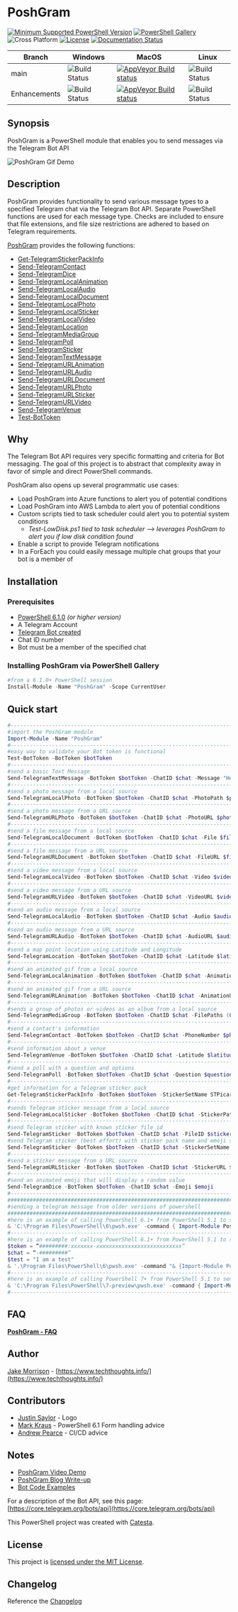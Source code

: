 # PoshGram

[![Minimum Supported PowerShell Version](https://img.shields.io/badge/PowerShell-6.1+-blue.svg)](https://github.com/PowerShell/PowerShell) [![PowerShell Gallery][psgallery-img]][psgallery-site] ![Cross Platform](https://img.shields.io/badge/platform-windows%20%7C%20macos%20%7C%20linux-lightgrey) [![License][license-badge]](LICENSE) [![Documentation Status](https://readthedocs.org/projects/poshgram/badge/?version=latest)](https://poshgram.readthedocs.io/en/latest/?badge=latest)

[psgallery-img]:   https://img.shields.io/powershellgallery/dt/PoshGram.svg
[psgallery-site]:  https://www.powershellgallery.com/packages/PoshGram
[psgallery-v1]:    https://www.powershellgallery.com/packages/PoshGram
[license-badge]:   https://img.shields.io/github/license/techthoughts2/PoshGram

Branch | Windows | MacOS | Linux
--- | --- | --- | --- |
main | ![Build Status](https://codebuild.us-west-2.amazonaws.com/badges?uuid=eyJlbmNyeXB0ZWREYXRhIjoiK2NkZ3hhMHpScFZocS9RME5rSDdkMUR0SHlTcXYrUHg4UHEzVE9HQ2czaHBDY2hVSTVraVpuRUFYdkNTUWhmNDN5eXd0Zzc5T3QwRlR0ZnhQbGpBOTBRPSIsIml2UGFyYW1ldGVyU3BlYyI6IlpBVmUvc3VtVWlhOUx4SVoiLCJtYXRlcmlhbFNldFNlcmlhbCI6MX0%3D&branch=main) | [![AppVeyor Build status](https://ci.appveyor.com/api/projects/status/f0l0iiqfq6tua4l1/branch/main?svg=true)](https://ci.appveyor.com/project/techthoughts2/poshgram/branch/main) | ![Build Status](https://codebuild.us-west-2.amazonaws.com/badges?uuid=eyJlbmNyeXB0ZWREYXRhIjoiNXZVVG9XUXhYUmZrSFk3dXI0RXlxSWNOY01pWlVYVEU5T3B2S2ZRQ2IvYjc1MUdoUUV1N1lYalZ4dWUyTTN4RldSb0t0NUFSc1IxaDZHT29DRlNzSzdFPSIsIml2UGFyYW1ldGVyU3BlYyI6ImlvemtJTDBjb3BmSVJkTG0iLCJtYXRlcmlhbFNldFNlcmlhbCI6MX0%3D&branch=main) |
Enhancements | ![Build Status](https://codebuild.us-west-2.amazonaws.com/badges?uuid=eyJlbmNyeXB0ZWREYXRhIjoiZFptMjNOYmk0SGQ0NW5GRE9pN1BPRS9INklCcmRzNnorZjEyQWZxVnJSSjU2djFRN2RST01yL0pvb1VMeXFIUDExVXNSWXgwa0pqcm10T0kyeEwyR1hrPSIsIml2UGFyYW1ldGVyU3BlYyI6ImxUUGh3SUw2RW51WWVrRWMiLCJtYXRlcmlhbFNldFNlcmlhbCI6MX0%3D&branch=Enhancements) | [![AppVeyor Build status](https://ci.appveyor.com/api/projects/status/f0l0iiqfq6tua4l1/branch/Enhancements?svg=true)](https://ci.appveyor.com/project/techthoughts2/poshgram/branch/Enhancements)| ![Build Status](https://codebuild.us-west-2.amazonaws.com/badges?uuid=eyJlbmNyeXB0ZWREYXRhIjoiZzNabUY5aFlQU05Hbzd5dnVrVWtaSkMyamZuYVRhNzB5dHJpQ3pNbDBwOG5HYWFFL082anBGVzZhRDYwaWhXbm5PK0lycldHYmE2bitwSTNwcWxpMEhVPSIsIml2UGFyYW1ldGVyU3BlYyI6Ik81V25ISzR1TCtybzFneTciLCJtYXRlcmlhbFNldFNlcmlhbCI6MX0%3D&branch=Enhancements) |

## Synopsis

PoshGram is a PowerShell module that enables you to send messages via the Telegram Bot API

![PoshGram Gif Demo](media/PoshGram.gif "PoshGram in action")

## Description

PoshGram provides functionality to send various message types to a specified Telegram chat via the Telegram Bot API. Separate PowerShell functions are used for each message type. Checks are included to ensure that file extensions, and file size restrictions are adhered to based on Telegram requirements.

[PoshGram](https://github.com/techthoughts2/PoshGram/blob/main/docs/PoshGram.md) provides the following functions:

* [Get-TelegramStickerPackInfo](https://github.com/techthoughts2/PoshGram/blob/main/docs/Get-TelegramStickerPackInfo.md)
* [Send-TelegramContact](https://github.com/techthoughts2/PoshGram/blob/main/docs/Send-TelegramContact.md)
* [Send-TelegramDice](https://github.com/techthoughts2/PoshGram/blob/main/docs/Send-TelegramDice.md)
* [Send-TelegramLocalAnimation](https://github.com/techthoughts2/PoshGram/blob/main/docs/Send-TelegramLocalAnimation.md)
* [Send-TelegramLocalAudio](https://github.com/techthoughts2/PoshGram/blob/main/docs/Send-TelegramLocalAudio.md)
* [Send-TelegramLocalDocument](https://github.com/techthoughts2/PoshGram/blob/main/docs/Send-TelegramLocalDocument.md)
* [Send-TelegramLocalPhoto](https://github.com/techthoughts2/PoshGram/blob/main/docs/Send-TelegramLocalPhoto.md)
* [Send-TelegramLocalSticker](https://github.com/techthoughts2/PoshGram/blob/main/docs/Send-TelegramLocalSticker.md)
* [Send-TelegramLocalVideo](https://github.com/techthoughts2/PoshGram/blob/main/docs/Send-TelegramLocalVideo.md)
* [Send-TelegramLocation](https://github.com/techthoughts2/PoshGram/blob/main/docs/Send-TelegramLocation.md)
* [Send-TelegramMediaGroup](https://github.com/techthoughts2/PoshGram/blob/main/docs/Send-TelegramMediaGroup.md)
* [Send-TelegramPoll](https://github.com/techthoughts2/PoshGram/blob/main/docs/Send-TelegramPoll.md)
* [Send-TelegramSticker](https://github.com/techthoughts2/PoshGram/blob/main/docs/Send-TelegramSticker.md)
* [Send-TelegramTextMessage](https://github.com/techthoughts2/PoshGram/blob/main/docs/Send-TelegramTextMessage.md)
* [Send-TelegramURLAnimation](https://github.com/techthoughts2/PoshGram/blob/main/docs/Send-TelegramURLAnimation.md)
* [Send-TelegramURLAudio](https://github.com/techthoughts2/PoshGram/blob/main/docs/Send-TelegramURLAudio.md)
* [Send-TelegramURLDocument](https://github.com/techthoughts2/PoshGram/blob/main/docs/Send-TelegramURLDocument.md)
* [Send-TelegramURLPhoto](https://github.com/techthoughts2/PoshGram/blob/main/docs/Send-TelegramURLPhoto.md)
* [Send-TelegramURLSticker](https://github.com/techthoughts2/PoshGram/blob/main/docs/Send-TelegramURLSticker.md)
* [Send-TelegramURLVideo](https://github.com/techthoughts2/PoshGram/blob/main/docs/Send-TelegramURLVideo.md)
* [Send-TelegramVenue](https://github.com/techthoughts2/PoshGram/blob/main/docs/Send-TelegramVenue.md)
* [Test-BotToken](https://github.com/techthoughts2/PoshGram/blob/main/docs/Test-BotToken.md)

## Why

The Telegram Bot API requires very specific formatting and criteria for Bot messaging. The goal of this project is to abstract that complexity away in favor of simple and direct PowerShell commands.

PoshGram also opens up several programmatic use cases:

* Load PoshGram into Azure functions to alert you of potential conditions
* Load PoshGram into AWS Lambda to alert you of potential conditions
* Custom scripts tied to task scheduler could alert you to potential system conditions
  * *Test-LowDisk.ps1 tied to task scheduler --> leverages PoshGram to alert you if low disk condition found*
* Enable a script to provide Telegram notifications
* In a ForEach you could easily message multiple chat groups that your bot is a member of

## Installation

### Prerequisites

* [PowerShell 6.1.0](https://github.com/PowerShell/PowerShell) *(or higher version)*
* A Telegram Account
* [Telegram Bot created](https://core.telegram.org/bots)
* Chat ID number
* Bot must be a member of the specified chat

### Installing PoshGram via PowerShell Gallery

```powershell
#from a 6.1.0+ PowerShell session
Install-Module -Name "PoshGram" -Scope CurrentUser
```

## Quick start

```powershell
#------------------------------------------------------------------------------------------------
#import the PoshGram module
Import-Module -Name "PoshGram"
#------------------------------------------------------------------------------------------------
#easy way to validate your Bot token is functional
Test-BotToken -BotToken $botToken
#------------------------------------------------------------------------------------------------
#send a basic Text Message
Send-TelegramTextMessage -BotToken $botToken -ChatID $chat -Message "Hello"
#------------------------------------------------------------------------------------------------
#send a photo message from a local source
Send-TelegramLocalPhoto -BotToken $botToken -ChatID $chat -PhotoPath $photo
#------------------------------------------------------------------------------------------------
#send a photo message from a URL source
Send-TelegramURLPhoto -BotToken $botToken -ChatID $chat -PhotoURL $photoURL
#------------------------------------------------------------------------------------------------
#send a file message from a local source
Send-TelegramLocalDocument -BotToken $botToken -ChatID $chat -File $file
#------------------------------------------------------------------------------------------------
#send a file message from a URL source
Send-TelegramURLDocument -BotToken $botToken -ChatID $chat -FileURL $fileURL
#------------------------------------------------------------------------------------------------
#send a video message from a local source
Send-TelegramLocalVideo -BotToken $botToken -ChatID $chat -Video $video
#------------------------------------------------------------------------------------------------
#send a video message from a URL source
Send-TelegramURLVideo -BotToken $botToken -ChatID $chat -VideoURL $videoURL
#------------------------------------------------------------------------------------------------
#send an audio message from a local source
Send-TelegramLocalAudio -BotToken $botToken -ChatID $chat -Audio $audio
#------------------------------------------------------------------------------------------------
#send an audio message from a URL source
Send-TelegramURLAudio -BotToken $botToken -ChatID $chat -AudioURL $audioURL
#------------------------------------------------------------------------------------------------
#send a map point location using Latitude and Longitude
Send-TelegramLocation -BotToken $botToken -ChatID $chat -Latitude $latitude -Longitude $longitude
#------------------------------------------------------------------------------------------------
#send an animated gif from a local source
Send-TelegramLocalAnimation -BotToken $botToken -ChatID $chat -AnimationPath $animation
#------------------------------------------------------------------------------------------------
#send an animated gif from a URL source
Send-TelegramURLAnimation -BotToken $botToken -ChatID $chat -AnimationURL $AnimationURL
#------------------------------------------------------------------------------------------------
#sends a group of photos or videos as an album from a local source
Send-TelegramMediaGroup -BotToken $botToken -ChatID $chat -FilePaths (Get-ChildItem C:\PhotoGroup | Select-Object -ExpandProperty FullName)
#------------------------------------------------------------------------------------------------
#send a contact's information
Send-TelegramContact -BotToken $botToken -ChatID $chat -PhoneNumber $phone -FirstName $firstName
#------------------------------------------------------------------------------------------------
#send information about a venue
Send-TelegramVenue -BotToken $botToken -ChatID $chat -Latitude $latitude -Longitude $longitude -Title $title -Address $address
#------------------------------------------------------------------------------------------------
#send a poll with a question and options
Send-TelegramPoll -BotToken $botToken -ChatID $chat -Question $question -Options $opt
#------------------------------------------------------------------------------------------------
#get information for a Telegram sticker pack
Get-TelegramStickerPackInfo -BotToken $botToken -StickerSetName STPicard
#------------------------------------------------------------------------------------------------
#sends Telegram sticker message from a local source
Send-TelegramLocalSticker -BotToken $botToken -ChatID $chat -StickerPath $sticker
#------------------------------------------------------------------------------------------------
#send Telegram sticker with known sticker file_id
Send-TelegramSticker -BotToken $botToken -ChatID $chat -FileID $sticker
#send Telegram sticker (best effort) with sticker pack name and emoji shortcode
Send-TelegramSticker -BotToken $botToken -ChatID $chat -StickerSetName STPicard -Shortcode ':slightly_smiling_face:'
#------------------------------------------------------------------------------------------------
#send a sticker message from a URL source
Send-TelegramURLSticker -BotToken $botToken -ChatID $chat -StickerURL $StickerURL
#------------------------------------------------------------------------------------------------
#send an animated emoji that will display a random value
Send-TelegramDice -BotToken $botToken -ChatID $chat -Emoji $emoji
#------------------------------------------------------------------------------------------------
###########################################################################
#sending a telegram message from older versions of powershell
###########################################################################
#here is an example of calling PowerShell 6.1+ from PowerShell 5.1 to send a Telegram message with PoshGram
& 'C:\Program Files\PowerShell\6\pwsh.exe' -command { Import-Module PoshGram;$token = '#########:xxxxxxx-xxxxxxxxxxxxxxxxxxxxxxxxxxx';$chat = '-nnnnnnnnn';Send-TelegramTextMessage -BotToken $token -ChatID $chat -Message "Test from 5.1 calling 6.1+ to send Telegram Message via PoshGram" }
#--------------------------------------------------------------------------
#here is an example of calling PowerShell 6.1+ from PowerShell 5.1 to send a Telegram message with PoshGram using dynamic variables in the message
$token = “#########:xxxxxxx-xxxxxxxxxxxxxxxxxxxxxxxxxxx”
$chat = “-#########”
$test = "I am a test"
& '.\Program Files\PowerShell\6\pwsh.exe' -command "& {Import-Module PoshGram;Send-TelegramTextMessage -BotToken $token -ChatID $chat -Message '$test';}"
#--------------------------------------------------------------------------
#here is an example of calling PowerShell 7+ from PowerShell 5.1 to send a Telegram message with PoshGram
& 'C:\Program Files\PowerShell\7-preview\pwsh.exe' -command { Import-Module PoshGram;$token = '#########:xxxxxxx-xxxxxxxxxxxxxxxxxxxxxxxxxxx';$chat = '-nnnnnnnnn';Send-TelegramTextMessage -BotToken $token -ChatID $chat -Message "Test from 5.1 calling 7+ to send Telegram Message via PoshGram" }
#--------------------------------------------------------------------------
```

## FAQ

**[PoshGram - FAQ](docs/PoshGram-FAQ.md)**

## Author

[Jake Morrison](https://twitter.com/JakeMorrison) - [https://www.techthoughts.info/](https://www.techthoughts.info/)

## Contributors

* [Justin Saylor](https://twitter.com/XJustinSaylorX) - Logo
* [Mark Kraus](https://twitter.com/markekraus) - PowerShell 6.1 Form handling advice
* [Andrew Pearce](https://twitter.com/austoonz) - CI/CD advice

## Notes

* [PoshGram Video Demo](https://youtu.be/OfyRVl7YThw)
* [PoshGram Blog Write-up](https://www.techthoughts.info/poshgram-powershell-module-for-telegram/)
* [Bot Code Examples](https://core.telegram.org/bots/samples)

For a description of the Bot API, see this page: [https://core.telegram.org/bots/api](https://core.telegram.org/bots/api)

This PowerShell project was created with [Catesta](https://github.com/techthoughts2/Catesta).

## License

This project is [licensed under the MIT License](LICENSE).

## Changelog

Reference the [Changelog](.github/CHANGELOG.md)
